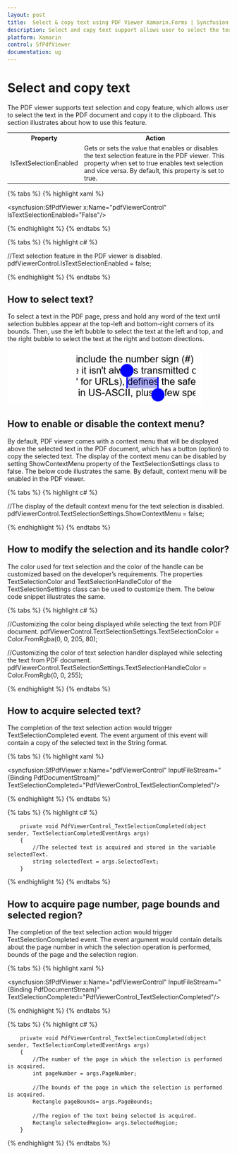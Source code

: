 ```yaml
---
layout: post
title:  Select & copy text using PDF Viewer Xamarin.Forms | Syncfusion
description: Select and copy text support allows user to select the text in the PDF document and copy it to the clipboard using PDF Viewer Xamarin.Forms.
platform: Xamarin
control: SfPdfViewer
documentation: ug
---
```


# Select and copy text

The PDF viewer supports text selection and copy feature, which allows user to select the text in the PDF document and copy it to the clipboard. This section illustrates about how to use this feature.

<table>

<tr>
<th>Property</th>
<th>Action</th>
</tr>

<tr>
<td>IsTextSelectionEnabled</td>
<td>Gets or sets the value that enables or disables the text selection feature in the PDF viewer. This property when set to true enables text selection and vice versa. By default, this property is set to true.</td>
</tr>

</table>

{% tabs %}
{% highlight xaml %}

<syncfusion:SfPdfViewer x:Name="pdfViewerControl" IsTextSelectionEnabled="False"/>

{% endhighlight %}
{% endtabs %}

{% tabs %}
{% highlight c# %}

//Text selection feature in the PDF viewer is disabled.
pdfViewerControl.IsTextSelectionEnabled = false;

{% endhighlight %}
{% endtabs %}

## How to select text?

To select a text in the PDF page, press and hold any word of the text until selection bubbles appear at the top-left and bottom-right corners of its bounds. Then, use the left bubble to select the text at the left and top, and the right bubble to select the text at the right and bottom directions. 

![Text selection](pdfviewer_images/textselection.png)

## How to enable or disable the context menu?

By default, PDF viewer comes with a context menu that will be displayed above the selected text in the PDF document, which has a button (option) to copy the selected text. The display of the context menu can be disabled by setting ShowContextMenu property of the TextSelectionSettings class to false. The below code illustrates the same. By default, context menu will be enabled in the PDF viewer. 

{% tabs %}
{% highlight c# %}

//The display of the default context menu for the text selection is disabled.
pdfViewerControl.TextSelectionSettings.ShowContextMenu = false;

{% endhighlight %}
{% endtabs %}

## How to modify the selection and its handle color?

The color used for text selection and the color of the handle can be customized based on the developer’s requirements. The properties TextSelectionColor and TextSelectionHandleColor of the TextSelectionSettings class can be used to customize them. The below code snippet illustrates the same.

{% tabs %}
{% highlight c# %}

//Customizing the color being displayed while selecting the text from PDF document.
pdfViewerControl.TextSelectionSettings.TextSelectionColor = Color.FromRgba(0, 0, 205, 80);

//Customizing the color of text selection handler displayed while selecting the text from PDF document.
pdfViewerControl.TextSelectionSettings.TextSelectionHandleColor = Color.FromRgb(0, 0, 255);

{% endhighlight %}
{% endtabs %}

## How to acquire selected text?

The completion of the text selection action would trigger TextSelectionCompleted event.  The event argument of this event will contain a copy of the selected text in the String format. 

{% tabs %}
{% highlight xaml %}

<syncfusion:SfPdfViewer x:Name="pdfViewerControl" InputFileStream="{Binding PdfDocumentStream}" TextSelectionCompleted="PdfViewerControl_TextSelectionCompleted"/>

{% endhighlight %}
{% endtabs %}

{% tabs %}
{% highlight c# %}

        private void PdfViewerControl_TextSelectionCompleted(object sender, TextSelectionCompletedEventArgs args)
        {
			//The selected text is acquired and stored in the variable selectedText.
            string selectedText = args.SelectedText;
        }

{% endhighlight %}
{% endtabs %}

## How to acquire page number, page bounds and selected region?

The completion of the text selection action would trigger TextSelectionCompleted event.  The event argument would contain details about the page number in which the selection operation is performed, bounds of the page and the selection region. 

{% tabs %}
{% highlight xaml %}

<syncfusion:SfPdfViewer x:Name="pdfViewerControl" InputFileStream="{Binding PdfDocumentStream}" TextSelectionCompleted="PdfViewerControl_TextSelectionCompleted"/>

{% endhighlight %}
{% endtabs %}

{% tabs %}
{% highlight c# %}

        private void PdfViewerControl_TextSelectionCompleted(object sender, TextSelectionCompletedEventArgs args)
        {
			//The number of the page in which the selection is performed is acquired.
            int pageNumber = args.PageNumber;
			
			//The bounds of the page in which the selection is performed is acquired.
            Rectangle pageBounds= args.PageBounds;
			
			//The region of the text being selected is acquired.
            Rectangle selectedRegion= args.SelectedRegion;
        }

{% endhighlight %}
{% endtabs %}